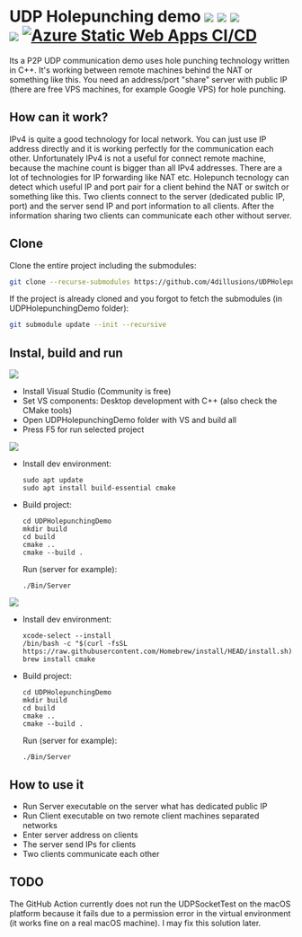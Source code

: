 UDP Holepunching demo
<img src="https://img.shields.io/badge/Windows-0078D6?style=for-the-badge&logo=windows&logoColor=white">
<img src="https://img.shields.io/badge/Linux-FCC624?style=for-the-badge&logo=linux&logoColor=black"> 
<img src="https://img.shields.io/badge/mac%20os-000000?style=for-the-badge&logo=macos&logoColor=F0F0F0"><br>
<img src="https://img.shields.io/badge/-C++-blue?logo=cplusplus">
[![Azure Static Web Apps CI/CD](https://github.com/4dillusions/UDPHolepunchingDemo/actions/workflows/cmake-multi-platform.yml/badge.svg)](https://github.com/4dillusions/UDPHolepunchingDemo/action/workflows/cmake-multi-platform.yml)
========================================================================================================
Its a P2P UDP communication demo uses hole punching technology written in C++. It's working between remote machines behind the NAT or something like this. You need an address/port "share" server with public IP (there are free VPS machines, for example Google VPS) for hole punching.

How can it work?
-----------------
IPv4 is quite a good technology for local network. You can just use IP address directly and it is working perfectly for the communication each other. Unfortunately IPv4 is not a useful for connect remote machine, because the machine count is bigger than all IPv4 addresses. There are a lot of technologies for IP forwarding like NAT etc. Holepunch tecnology can detect which useful IP and port pair for a client behind the NAT or switch or something like this. Two clients connect to the server (dedicated public IP, port) and the server send IP and port information to all clients. After the information sharing two clients can communicate each other without server. 

Clone
------
Clone the entire project including the submodules:<br>
```bash
git clone --recurse-submodules https://github.com/4dillusions/UDPHolepunchingDemo
```

If the project is already cloned and you forgot to fetch the submodules (in UDPHolepunchingDemo folder):<br>
```bash
git submodule update --init --recursive
```

Instal, build and run
---------------------
<img src="https://img.shields.io/badge/Windows-0078D6?style=for-the-badge&logo=windows&logoColor=white">
<ul>
    <li>Install Visual Studio (Community is free)</li>
    <li>Set VS components: Desktop development with C++ (also check the CMake tools)</li>
    <li>Open UDPHolepunchingDemo folder with VS and build all</li>
    <li>Press F5 for run selected project</li>
</ul>

<img src="https://img.shields.io/badge/Linux-FCC624?style=for-the-badge&logo=linux&logoColor=black"> 
<ul>
    <li>
        Install dev environment: 
        <pre><code class="language-bash">sudo apt update
sudo apt install build-essential cmake</code></pre>
    </li>
    <li>
        Build project:
        <pre><code class="language-bash">cd UDPHolepunchingDemo
mkdir build
cd build
cmake ..
cmake --build .</code></pre>
        Run (server for example):
        <pre><code class="language-bash">./Bin/Server</code></pre>
    </li>
</ul>

<img src="https://img.shields.io/badge/mac%20os-000000?style=for-the-badge&logo=macos&logoColor=F0F0F0">
<ul>
    <li>
        Install dev environment: 
        <pre><code class="language-bash">xcode-select --install
/bin/bash -c "$(curl -fsSL https://raw.githubusercontent.com/Homebrew/install/HEAD/install.sh)"
brew install cmake</code></pre>
    </li>
    <li>
        Build project:
        <pre><code class="language-bash">cd UDPHolepunchingDemo
mkdir build
cd build
cmake ..
cmake --build .</code></pre>
        Run (server for example):
        <pre><code class="language-bash">./Bin/Server</code></pre>
    </li>
</ul>

How to use it
-------------
<ul>
    <li>Run Server executable on the server what has dedicated public IP</li>
    <li>Run Client executable on two remote client machines separated networks</li>
    <li>Enter server address on clients</li>
    <li>The server send IPs for clients</li>
    <li>Two clients communicate each other</li>
</ul>

TODO
----
The GitHub Action currently does not run the UDPSocketTest on the macOS platform because it fails due to a permission error in the virtual environment (it works fine on a real macOS machine). I may fix this solution later.
